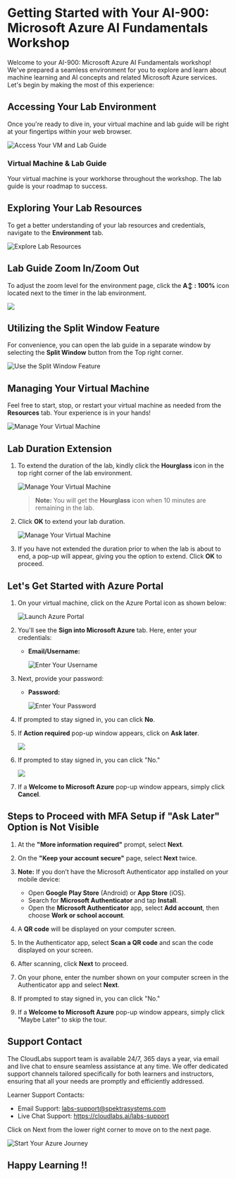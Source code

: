 # Getting Started with Your AI-900: Microsoft Azure AI Fundamentals Workshop
 
Welcome to your AI-900: Microsoft Azure AI Fundamentals workshop! We've prepared a seamless environment for you to explore and learn about machine learning and AI concepts and related Microsoft Azure services. Let's begin by making the most of this experience:
 
## Accessing Your Lab Environment
 
Once you're ready to dive in, your virtual machine and lab guide will be right at your fingertips within your web browser.
 
![Access Your VM and Lab Guide](./media/up1n.png)

### Virtual Machine & Lab Guide
 
Your virtual machine is your workhorse throughout the workshop. The lab guide is your roadmap to success.

## Exploring Your Lab Resources
 
To get a better understanding of your lab resources and credentials, navigate to the **Environment** tab.
 
![Explore Lab Resources](./media/up2n.png)

## Lab Guide Zoom In/Zoom Out
 
To adjust the zoom level for the environment page, click the **A↕ : 100%** icon located next to the timer in the lab environment.

![](./media/zoomin.png)

## Utilizing the Split Window Feature
 
For convenience, you can open the lab guide in a separate window by selecting the **Split Window** button from the Top right corner.
 
![Use the Split Window Feature](./media/up3n.png)

## Managing Your Virtual Machine
 
Feel free to start, stop, or restart your virtual machine as needed from the **Resources** tab. Your experience is in your hands!
 
![Manage Your Virtual Machine](./media/up4.png)

## Lab Duration Extension

1. To extend the duration of the lab, kindly click the **Hourglass** icon in the top right corner of the lab environment. 

    ![Manage Your Virtual Machine](./media/gext.png)

    >**Note:** You will get the **Hourglass** icon when 10 minutes are remaining in the lab.

2. Click **OK** to extend your lab duration.
 
   ![Manage Your Virtual Machine](./media/gext2.png)

3. If you have not extended the duration prior to when the lab is about to end, a pop-up will appear, giving you the option to extend. Click **OK** to proceed.

## Let's Get Started with Azure Portal
 
1. On your virtual machine, click on the Azure Portal icon as shown below:
 
   ![Launch Azure Portal](./media/sc900-image(1).png)

2. You'll see the **Sign into Microsoft Azure** tab. Here, enter your credentials:
 
   - **Email/Username:** <inject key="AzureAdUserEmail"></inject>
 
       ![Enter Your Username](./media/sc900-image-1.png)
 
3. Next, provide your password:
 
   - **Password:** <inject key="AzureAdUserPassword"></inject>
 
     ![Enter Your Password](./media/sc900-image-2.png)
 
4. If prompted to stay signed in, you can click **No**.

5. If **Action required** pop-up window appears, click on **Ask later**.
   
    ![](./media/asklater.png)
 
6. If prompted to stay signed in, you can click "No."

    ![](./media/staysigned2.png)
 
7. If a **Welcome to Microsoft Azure** pop-up window appears, simply click **Cancel**.

## Steps to Proceed with MFA Setup if "Ask Later" Option is Not Visible

1. At the **"More information required"** prompt, select **Next**.

1. On the **"Keep your account secure"** page, select **Next** twice.

1. **Note:** If you don’t have the Microsoft Authenticator app installed on your mobile device:

   - Open **Google Play Store** (Android) or **App Store** (iOS).
   - Search for **Microsoft Authenticator** and tap **Install**.
   - Open the **Microsoft Authenticator** app, select **Add account**, then choose **Work or school account**.

1. A **QR code** will be displayed on your computer screen.

1. In the Authenticator app, select **Scan a QR code** and scan the code displayed on your screen.

1. After scanning, click **Next** to proceed.

1. On your phone, enter the number shown on your computer screen in the Authenticator app and select **Next**.
       
1. If prompted to stay signed in, you can click "No."
 
1. If a **Welcome to Microsoft Azure** pop-up window appears, simply click "Maybe Later" to skip the tour.

## Support Contact
 
The CloudLabs support team is available 24/7, 365 days a year, via email and live chat to ensure seamless assistance at any time. We offer dedicated support channels tailored specifically for both learners and instructors, ensuring that all your needs are promptly and efficiently addressed.
 
Learner Support Contacts:
 
- Email Support: labs-support@spektrasystems.com
- Live Chat Support: https://cloudlabs.ai/labs-support

Click on Next from the lower right corner to move on to the next page.

   ![Start Your Azure Journey](./media/sc900-image(3).png)

## Happy Learning !!
